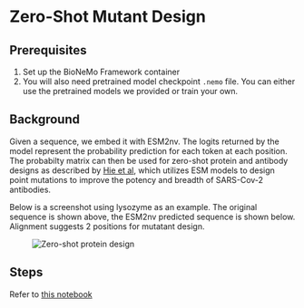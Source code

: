# Zero-Shot Mutant Design

## Prerequisites

1. Set up the BioNeMo Framework container 
2. You will also need pretrained model checkpoint `.nemo` file. You can either use the pretrained models we provided or train your own.  


## Background
Given a sequence, we embed it with ESM2nv. The logits returned by the model represent the probability prediction for each token at each position. The probabilty matrix can then be used for zero-shot protein and antibody designs as described by [Hie et al](https://www.nature.com/articles/s41587-023-01763-2), which utilizes ESM models to design point mutations to improve the potency and breadth of SARS-Cov-2 antibodies. 

Below is a screenshot using lysozyme as an example. The original sequence is shown above, the ESM2nv predicted sequence is shown below. Alignment suggests 2 positions for mutatant design. 
<figure><img src="../.gitbook/assets/images/notebook_lysozyme_zero_shot.png" alt="Zero-shot protein design"><figcaption><p></p></figcaption></figure>

## Steps
Refer to [this notebook](../.gitbook/assets/notebooks/esm2nv/zero_shot_protein_design.ipynb)
